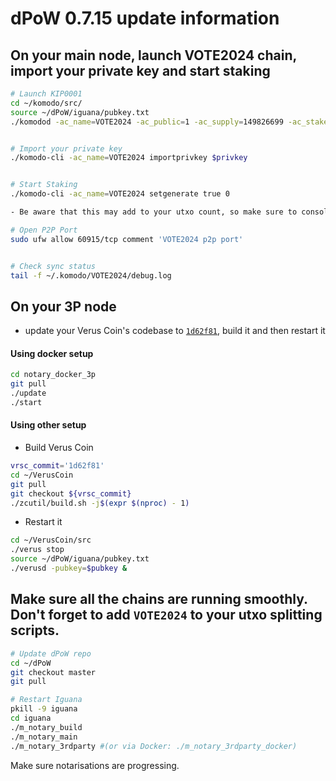 # dPoW 0.7.15 update information

## On your main node, launch VOTE2024 chain, import your private key and start staking

```bash
# Launch KIP0001
cd ~/komodo/src/
source ~/dPoW/iguana/pubkey.txt
./komodod -ac_name=VOTE2024 -ac_public=1 -ac_supply=149826699 -ac_staked=10 -addnode=65.21.52.182 &


# Import your private key
./komodo-cli -ac_name=VOTE2024 importprivkey $privkey


# Start Staking
./komodo-cli -ac_name=VOTE2024 setgenerate true 0

- Be aware that this may add to your utxo count, so make sure to consolidate periodically.

# Open P2P Port
sudo ufw allow 60915/tcp comment 'VOTE2024 p2p port'


# Check sync status
tail -f ~/.komodo/VOTE2024/debug.log
```

## On your **3P node**

- update your Verus Coin's codebase to [`1d62f81`](https://github.com/VerusCoin/VerusCoin/commit/1d62f81ea1dbef637017cde9de66e3b64cce8051), build it and then restart it


#### Using docker setup

```bash
cd notary_docker_3p
git pull
./update
./start
```

#### Using other setup

- Build Verus Coin

```bash
vrsc_commit='1d62f81'
cd ~/VerusCoin
git pull
git checkout ${vrsc_commit}
./zcutil/build.sh -j$(expr $(nproc) - 1)
```

- Restart it

```bash
cd ~/VerusCoin/src
./verus stop
source ~/dPoW/iguana/pubkey.txt
./verusd -pubkey=$pubkey &
```

## Make sure all the chains are running smoothly. Don't forget to add `VOTE2024` to your utxo splitting scripts.

```bash
# Update dPoW repo
cd ~/dPoW
git checkout master
git pull

# Restart Iguana
pkill -9 iguana
cd iguana
./m_notary_build
./m_notary_main
./m_notary_3rdparty #(or via Docker: ./m_notary_3rdparty_docker)
```

Make sure notarisations are progressing.
